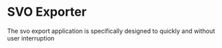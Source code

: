 # SVO Exporter

The svo export application is specifically designed to quickly and without user interruption